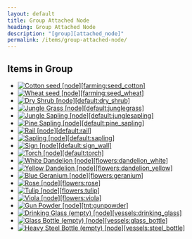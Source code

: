 ```yaml
---
layout: default
title: Group Attached Node
heading: Group Attached Node
description: "[group][attached_node]"
permalink: /items/group-attached-node/
---
```



## Items in Group

<ul class="list-items clearfix">
    <li><a href="{{site.baseurl}}/items/farming-seed-cotton/"><img src="{{site.baseurl}}/assets/img/items/itemcubes/farming_seed_cotton.png" data-toggle="tooltip" title="Cotton seed [node][farming:seed_cotton]"></a></li>
    <li><a href="{{site.baseurl}}/items/farming-seed-wheat/"><img src="{{site.baseurl}}/assets/img/items/itemcubes/farming_seed_wheat.png" data-toggle="tooltip" title="Wheat seed [node][farming:seed_wheat]"></a></li>
    <li><a href="{{site.baseurl}}/items/default-dry-shrub/"><img src="{{site.baseurl}}/assets/img/items/itemcubes/default_dry_shrub.png" data-toggle="tooltip" title="Dry Shrub [node][default:dry_shrub]"></a></li>
    <li><a href="{{site.baseurl}}/items/default-junglegrass/"><img src="{{site.baseurl}}/assets/img/items/itemcubes/default_junglegrass.png" data-toggle="tooltip" title="Jungle Grass [node][default:junglegrass]"></a></li>
    <li><a href="{{site.baseurl}}/items/default-junglesapling/"><img src="{{site.baseurl}}/assets/img/items/itemcubes/default_junglesapling.png" data-toggle="tooltip" title="Jungle Sapling [node][default:junglesapling]"></a></li>
    <li><a href="{{site.baseurl}}/items/default-pine-sapling/"><img src="{{site.baseurl}}/assets/img/items/itemcubes/default_pine_sapling.png" data-toggle="tooltip" title="Pine Sapling [node][default:pine_sapling]"></a></li>
    <li><a href="{{site.baseurl}}/items/default-rail/"><img src="{{site.baseurl}}/assets/img/items/itemcubes/default_rail.png" data-toggle="tooltip" title="Rail [node][default:rail]"></a></li>
    <li><a href="{{site.baseurl}}/items/default-sapling/"><img src="{{site.baseurl}}/assets/img/items/itemcubes/default_sapling.png" data-toggle="tooltip" title="Sapling [node][default:sapling]"></a></li>
    <li><a href="{{site.baseurl}}/items/default-sign-wall/"><img src="{{site.baseurl}}/assets/img/items/itemcubes/default_sign_wall.png" data-toggle="tooltip" title="Sign [node][default:sign_wall]"></a></li>
    <li><a href="{{site.baseurl}}/items/default-torch/"><img src="{{site.baseurl}}/assets/img/items/itemcubes/default_torch.png" data-toggle="tooltip" title="Torch [node][default:torch]"></a></li>
    <li><a href="{{site.baseurl}}/items/flowers-dandelion-white/"><img src="{{site.baseurl}}/assets/img/items/itemcubes/flowers_dandelion_white.png" data-toggle="tooltip" title="White Dandelion [node][flowers:dandelion_white]"></a></li>
    <li><a href="{{site.baseurl}}/items/flowers-dandelion-yellow/"><img src="{{site.baseurl}}/assets/img/items/itemcubes/flowers_dandelion_yellow.png" data-toggle="tooltip" title="Yellow Dandelion [node][flowers:dandelion_yellow]"></a></li>
    <li><a href="{{site.baseurl}}/items/flowers-geranium/"><img src="{{site.baseurl}}/assets/img/items/itemcubes/flowers_geranium.png" data-toggle="tooltip" title="Blue Geranium [node][flowers:geranium]"></a></li>
    <li><a href="{{site.baseurl}}/items/flowers-rose/"><img src="{{site.baseurl}}/assets/img/items/itemcubes/flowers_rose.png" data-toggle="tooltip" title="Rose [node][flowers:rose]"></a></li>
    <li><a href="{{site.baseurl}}/items/flowers-tulip/"><img src="{{site.baseurl}}/assets/img/items/itemcubes/flowers_tulip.png" data-toggle="tooltip" title="Tulip [node][flowers:tulip]"></a></li>
    <li><a href="{{site.baseurl}}/items/flowers-viola/"><img src="{{site.baseurl}}/assets/img/items/itemcubes/flowers_viola.png" data-toggle="tooltip" title="Viola [node][flowers:viola]"></a></li>
    <li><a href="{{site.baseurl}}/items/tnt-gunpowder/"><img src="{{site.baseurl}}/assets/img/items/itemcubes/tnt_gunpowder.png" data-toggle="tooltip" title="Gun Powder [node][tnt:gunpowder]"></a></li>
    <li><a href="{{site.baseurl}}/items/vessels-drinking-glass/"><img src="{{site.baseurl}}/assets/img/items/itemcubes/vessels_drinking_glass.png" data-toggle="tooltip" title="Drinking Glass (empty) [node][vessels:drinking_glass]"></a></li>
    <li><a href="{{site.baseurl}}/items/vessels-glass-bottle/"><img src="{{site.baseurl}}/assets/img/items/itemcubes/vessels_glass_bottle.png" data-toggle="tooltip" title="Glass Bottle (empty) [node][vessels:glass_bottle]"></a></li>
    <li><a href="{{site.baseurl}}/items/vessels-steel-bottle/"><img src="{{site.baseurl}}/assets/img/items/itemcubes/vessels_steel_bottle.png" data-toggle="tooltip" title="Heavy Steel Bottle (empty) [node][vessels:steel_bottle]"></a></li>
</ul>
